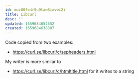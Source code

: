 ```yaml
---
id: muz80fe4r5u9taw8ixvwi2i
title: Libcurl
desc: ''
updated: 1659684654652
created: 1659684638887
---
```


Code copied from two examples:

- https://curl.se/libcurl/c/sepheaders.html

My writer is more similar to
- https://curl.se/libcurl/c/htmltitle.html
for it writes to a string